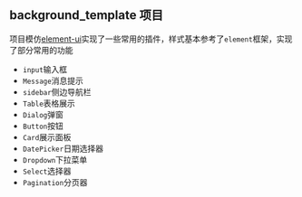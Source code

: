 ## background_template 项目

项目模仿[element-ui](https://element.eleme.cn/#/zh-CN/component/installation)实现了一些常用的插件，样式基本参考了`element`框架，实现了部分常用的功能

* `input`输入框
* `Message`消息提示
* `sidebar`侧边导航栏
* `Table`表格展示
* `Dialog`弹窗
* `Button`按钮
* `Card`展示面板
* `DatePicker`日期选择器
* `Dropdown`下拉菜单
* `Select`选择器
* `Pagination`分页器

